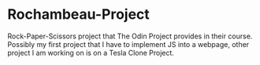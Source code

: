 # Rochambeau-Project
Rock-Paper-Scissors project that The Odin Project provides in their course. Possibly my first project that I have to implement JS into a webpage, other project I am working on is
on a Tesla Clone Project.
